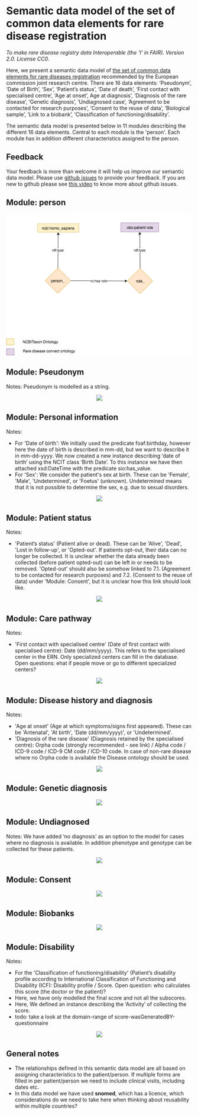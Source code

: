# Semantic data model of the set of common data elements for rare disease registration
_To make rare disease registry data Interoperable (the 'I' in FAIR). Version 2.0. License CC0._

Here, we present a semantic data model of [the set of common data elements for rare diseases registration](http://www.erare.eu/sites/default/files/SetCommonData-EU%20RD%20Platform_CDS%20_final.pdf) recommended by the European commission joint research centre. There are 16 data elements: ‘Pseudonym’, ‘Date of Birth’, ‘Sex’, ‘Patient’s status’, ‘Date of death’, ‘First contact with specialised centre’, ‘Age at onset’, Age at diagnosis’, ‘Diagnosis of the rare disease’, ‘Genetic diagnosis’, ‘Undiagnosed case’, ‘Agreement to be contacted for research purposes’, ‘Consent to the reuse of data’, ’Biological sample’, ‘Link to a biobank’, ‘Classification of functioning/disability’.

The semantic data model is presented below in 11 modules describing the different 16 data elements. Central to each module is the 'person'. Each module has in addition different characteristics assigned to the person.

## Feedback
Your feedback is more than welcome it will help us improve our semantic data model. Please use [github issues](https://github.com/LUMC-BioSemantics/ERN-common-data-elements/issues) to provide your feedback. If you are new to github please see [this video](https://www.youtube.com/watch?v=TJlYiMp8FuY) to know more about github issues.   

## Module: person

<p align="center"> 
    <a href="https://drive.google.com/open?id=1HXyAfde8vmhn6yPiwlm37FpysIt9YqOS" target="_blank">
        <img src="https://github.com/LUMC-BioSemantics/ERN-common-data-elements/blob/wiki/0_Patient_role.png"> 
    </a>
</p>


## Module: Pseudonym

Notes: Pseudonym is modelled as a string.

<p align="center"> 
    <a href="https://drive.google.com/open?id=1c_13PbOMnmM7gt-0JH10q0pcFHLDdiXE" target="_blank">
        <img src="https://github.com/LUMC-BioSemantics/ERN-common-data-elements/blob/wiki/1_Pseudonym.png">
    </a>
</p>


## Module: Personal information

Notes:
- For 'Date of birth': We initially used the predicate foaf:birthday, however here the date of birth is described in mm-dd, but we want to describe it in mm-dd-yyyy. We now created a new instance describing ‘date of birth’ using the NCIT class ‘Birth Date’. To this instance we have then attached xsd:DateTime with the predicate sio:has_value.
- For 'Sex': We consider the patient's sex at birth. These can be 'Female', 'Male', 'Undetermined', or 'Foetus' (unknown). Undetermined means that it is not possible to determine the sex, e.g. due to sexual disorders.

<p align="center"> 
    <a href="https://drive.google.com/open?id=1AOZLvur8nIQxq40Cntql4ZIFctdJc3XT" target="_blank">
        <img src="https://github.com/LUMC-BioSemantics/ERN-common-data-elements/blob/wiki/2_Personal_information.png">
    </a>
</p>


## Module: Patient status

Notes:
- 'Patient’s status' (Patient alive or dead). These can be 'Alive', 'Dead', 'Lost in follow-up', or 'Opted-out'. If patients opt-out, their data can no longer be collected. It is unclear whether the data already been collected (before patient opted-out) can be left in or needs to be removed. 'Opted-out' should also be somehow linked to 7.1. (Agreement to be contacted for research purposes) and 7.2. (Consent to the reuse of data) under 'Module: Consent', but it is unclear how this link should look like.

<p align="center">
    <a href="https://drive.google.com/open?id=1w8yakn-boqg5-A_AvzKmsrWgiymADDtn" target="_blank">    
        <img src="https://github.com/LUMC-BioSemantics/ERN-common-data-elements/blob/wiki/3_Patient_status.png">
    </a>
</p>

## Module: Care pathway

Notes:
- 'First contact with specialised centre' (Date of first contact with specialised centre): Date (dd/mm/yyyy). This refers to the specialised center in the ERN. Only specialized centers can fill in the database. Open questions: ehat if people move or go to different specialized centers?

<p align="center">
    <a href="https://drive.google.com/open?id=10kokKPHOK6v63yirSlccEnzBdHGjj8Pf" target="_blank">
        <img src="https://github.com/LUMC-BioSemantics/ERN-common-data-elements/blob/wiki/4_Care_pathway.png">
    </a>
</p>


## Module: Disease history and diagnosis

Notes:
- 'Age at onset' (Age at which symptoms/signs first appeared). These can be 'Antenatal', 'At birth', 'Date (dd/mm/yyyy)', or 'Undetermined'.
- 'Diagnosis of the rare disease' (Diagnosis retained by the specialised centre): Orpha code (strongly recommended - see link) / Alpha code / ICD-9 code / ICD-9 CM code / ICD-10 code. In case of non-rare disease where no Orpha code is available the Disease ontology should be used.

<p align="center"> 
    <a href="https://drive.google.com/open?id=1Rzl0ZGIEODhfhcnzRoP3xiD_7TfkiX5U" target="_blank">
        <img src="https://github.com/LUMC-BioSemantics/ERN-common-data-elements/blob/wiki/5_Disease_history_and_diagnosis.png">
    </a>
</p>


## Module: Genetic diagnosis

<p align="center">
    <a href="https://drive.google.com/open?id=126NesjSHHaZk7kNSqtlFbDLZnKFDgywd" target="_blank">
        <img src="https://github.com/LUMC-BioSemantics/ERN-common-data-elements/blob/wiki/6_Genetic_diagnosis.png">
    </a>
</p>


## Module: Undiagnosed

Notes: We have added ‘no diagnosis’ as an option to the model for cases where no diagnosis is available. In addition phenotype and genotype can be collected for these patients.

<p align="center">
    <a href="https://drive.google.com/open?id=16S5cdmcYPiFzlzpicky6eNm_20HXaYfX" target="_blank">
        <img src="https://github.com/LUMC-BioSemantics/ERN-common-data-elements/blob/wiki/7_Undiagnosed.png">
    </a>
</p>


## Module: Consent

<p align="center"> 
    <a href="https://drive.google.com/open?id=1KXsXcmG_M2v6iQOEHzbHym9yZJL6nLNO" target="_blank">
        <img src="https://github.com/LUMC-BioSemantics/ERN-common-data-elements/blob/wiki/8_Consent.png">
    </a>
</p>


## Module: Biobanks

<p align="center">
    <a href="https://drive.google.com/open?id=1xslS1uMj25wypD16UROol2jC6yf2TeK6" target="_blank">
        <img src="https://github.com/LUMC-BioSemantics/ERN-common-data-elements/blob/wiki/9_Biobanks.png">
    </a>
</p>


## Module: Disability

Notes:
- For the 'Classification of functioning/disability' (Patient’s disability profile according to International Classification of Functioning and Disability (ICF): Disability profile / Score. Open question: who calculates this score (the doctor or the patient)? 
- Here, we have only modelled the final score and not all the subscores.
- Here, We defined an instance describing the ‘Activity’ of collecting the score.
- todo: take a look at the domain-range of score-wasGeneratedBY-questionnaire

<p align="center">
    <a href="https://drive.google.com/open?id=16O6jryBPCtwgrn3mC9q5mB2hflRX2Ux3" target="_blank">
        <img src="https://github.com/LUMC-BioSemantics/ERN-common-data-elements/blob/wiki/10_Disability.png">
    </a>
</p>


## General notes
- The relationships defined in this semantic data model are all based on assigning characteristics to the patient/person. If multiple forms are filled in per patient/person we need to include clinical visits, including dates etc.
- In this data model we have used **snomed**, which has a licence, which considerations do we need to take here when thinking about reusability within multiple countries?
